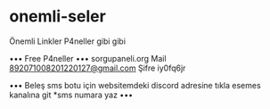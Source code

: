 # onemli-seler
Önemli Linkler P4neller gibi gibi

••• Free P4neller •••
sorgupaneli.org 
Mail
892071008201220127@gmail.com
Şifre
iy0fq6jr

••• Beleş sms botu için websitemdeki discord adresine tıkla esemes kanalına git *sms numara yaz •••
